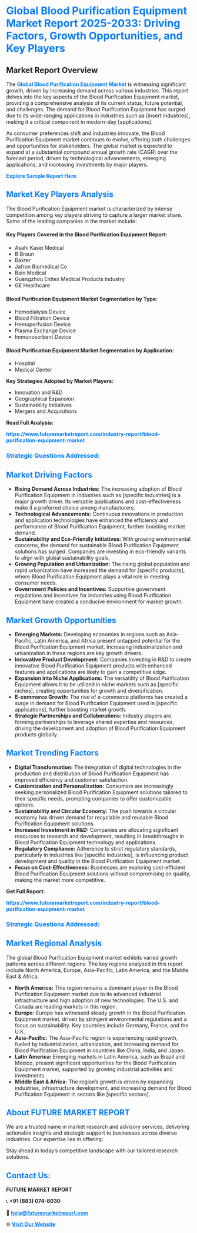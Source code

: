 <h1 style="color: #007BFF;">Global Blood Purification Equipment Market Report 2025-2033: Driving Factors, Growth Opportunities, and Key Players</h1>

<section id="overview">
<h2>Market Report Overview</h2>
<p>The <a href="https://www.futuremarketreport.com/industry-report/blood-purification-equipment-market" style="color: #007BFF; text-decoration: none;"><strong>Global Blood Purification Equipment Market</strong></a> is witnessing significant growth, driven by increasing demand across various industries. This report delves into the key aspects of the Blood Purification Equipment market, providing a comprehensive analysis of its current status, future potential, and challenges. The demand for Blood Purification Equipment has surged due to its wide-ranging applications in industries such as [insert industries], making it a critical component in modern-day [applications].</p>
<p>As consumer preferences shift and industries innovate, the Blood Purification Equipment market continues to evolve, offering both challenges and opportunities for stakeholders. The global market is expected to expand at a substantial compound annual growth rate (CAGR) over the forecast period, driven by technological advancements, emerging applications, and increasing investments by major players.</p>
</section>

<section id="overview">
<p><a href="https://www.futuremarketreport.com/request-sample/reportId=85184" style="color: #007BFF; text-decoration: none;"><strong>Explore Sample Report Here</strong></a></p>
</section>

<section id="key-players">
<h2 style="color: #007BFF;">Market Key Players Analysis</h2>
<p>The Blood Purification Equipment market is characterized by intense competition among key players striving to capture a larger market share. Some of the leading companies in the market include:</p>
<h4>Key Players Covered in the Blood Purification Equipment Report:</h4>
<ul><li>Asahi Kasei Medical</li><li>B.Braun</li><li>Baxter</li><li>Jafron Biomedical Co</li><li>Bain Medical</li><li>Guangzhou Enttex Medical Products Industry</li><li>GE Healthcare</li></ul>
<h4>Blood Purification Equipment Market Segmentation by Type:</h4>
<ul><li>Hemodialysis Device</li><li>Blood Filtration Device</li><li>Hemoperfusion Device</li><li>Plasma Exchange Device</li><li>Immunosorbent Device</li></ul>

<h4>Blood Purification Equipment Market Segmentation by Application:</h4>
<ul><li>Hospital</li><li>Medical Center</li></ul>
<p><strong>Key Strategies Adopted by Market Players:</strong></p>
<ul>
<li>Innovation and R&D</li>
<li>Geographical Expansion</li>
<li>Sustainability Initiatives</li>
<li>Mergers and Acquisitions</li>
</ul>
</section>

<section>
<p><strong>Read Full Analysis: </strong></p><a href="https://www.futuremarketreport.com/industry-report/blood-purification-equipment-market" style="color: #007BFF; text-decoration: none;"><strong>https://www.futuremarketreport.com/industry-report/blood-purification-equipment-market</strong></a>
<h3 style="color: #007BFF;">Strategic Questions Addressed:</h3>
</section>

<section id="driving-factors">
<h2 style="color: #007BFF;">Market Driving Factors</h2>
<ul>
<li><strong>Rising Demand Across Industries:</strong> The increasing adoption of Blood Purification Equipment in industries such as [specific industries] is a major growth driver. Its versatile applications and cost-effectiveness make it a preferred choice among manufacturers.</li>
<li><strong>Technological Advancements:</strong> Continuous innovations in production and application technologies have enhanced the efficiency and performance of Blood Purification Equipment, further boosting market demand.</li>
<li><strong>Sustainability and Eco-Friendly Initiatives:</strong> With growing environmental concerns, the demand for sustainable Blood Purification Equipment solutions has surged. Companies are investing in eco-friendly variants to align with global sustainability goals.</li>
<li><strong>Growing Population and Urbanization:</strong> The rising global population and rapid urbanization have increased the demand for [specific products], where Blood Purification Equipment plays a vital role in meeting consumer needs.</li>
<li><strong>Government Policies and Incentives:</strong> Supportive government regulations and incentives for industries using Blood Purification Equipment have created a conducive environment for market growth.</li>
</ul>
</section>

<section id="growth-opportunities">
<h2 style="color: #007BFF;">Market Growth Opportunities</h2>
<ul>
<li><strong>Emerging Markets:</strong> Developing economies in regions such as Asia-Pacific, Latin America, and Africa present untapped potential for the Blood Purification Equipment market. Increasing industrialization and urbanization in these regions are key growth drivers.</li>
<li><strong>Innovative Product Development:</strong> Companies investing in R&D to create innovative Blood Purification Equipment products with enhanced features and applications are likely to gain a competitive edge.</li>
<li><strong>Expansion into Niche Applications:</strong> The versatility of Blood Purification Equipment allows it to be utilized in niche markets such as [specific niches], creating opportunities for growth and diversification.</li>
<li><strong>E-commerce Growth:</strong> The rise of e-commerce platforms has created a surge in demand for Blood Purification Equipment used in [specific applications], further boosting market growth.</li>
<li><strong>Strategic Partnerships and Collaborations:</strong> Industry players are forming partnerships to leverage shared expertise and resources, driving the development and adoption of Blood Purification Equipment products globally.</li>
</ul>
</section>

<section id="trending-factors">
<h2 style="color: #007BFF;">Market Trending Factors</h2>
<ul>
<li><strong>Digital Transformation:</strong> The integration of digital technologies in the production and distribution of Blood Purification Equipment has improved efficiency and customer satisfaction.</li>
<li><strong>Customization and Personalization:</strong> Consumers are increasingly seeking personalized Blood Purification Equipment solutions tailored to their specific needs, prompting companies to offer customizable options.</li>
<li><strong>Sustainability and Circular Economy:</strong> The push towards a circular economy has driven demand for recyclable and reusable Blood Purification Equipment solutions.</li>
<li><strong>Increased Investment in R&D:</strong> Companies are allocating significant resources to research and development, resulting in breakthroughs in Blood Purification Equipment technology and applications.</li>
<li><strong>Regulatory Compliance:</strong> Adherence to strict regulatory standards, particularly in industries like [specific industries], is influencing product development and quality in the Blood Purification Equipment market.</li>
<li><strong>Focus on Cost-Effectiveness:</strong> Businesses are exploring cost-efficient Blood Purification Equipment solutions without compromising on quality, making the market more competitive.</li>
</ul>
</section>

<section>
<p><strong>Get Full Report: </strong></p><a href="https://www.futuremarketreport.com/industry-report/blood-purification-equipment-market" style="color: #007BFF; text-decoration: none;"><strong>https://www.futuremarketreport.com/industry-report/blood-purification-equipment-market</strong></a>
<h3 style="color: #007BFF;">Strategic Questions Addressed:</h3>
</section>


<section id="regional-analysis">
<h2 style="color: #007BFF;">Market Regional Analysis</h2>
<p>The global Blood Purification Equipment market exhibits varied growth patterns across different regions. The key regions analyzed in this report include North America, Europe, Asia-Pacific, Latin America, and the Middle East & Africa:</p>
<ul>
<li><strong>North America:</strong> This region remains a dominant player in the Blood Purification Equipment market due to its advanced industrial infrastructure and high adoption of new technologies. The U.S. and Canada are leading markets in this region.</li>
<li><strong>Europe:</strong> Europe has witnessed steady growth in the Blood Purification Equipment market, driven by stringent environmental regulations and a focus on sustainability. Key countries include Germany, France, and the U.K.</li>
<li><strong>Asia-Pacific:</strong> The Asia-Pacific region is experiencing rapid growth, fueled by industrialization, urbanization, and increasing demand for Blood Purification Equipment in countries like China, India, and Japan.</li>
<li><strong>Latin America:</strong> Emerging markets in Latin America, such as Brazil and Mexico, present significant opportunities for the Blood Purification Equipment market, supported by growing industrial activities and investments.</li>
<li><strong>Middle East & Africa:</strong> The region’s growth is driven by expanding industries, infrastructure development, and increasing demand for Blood Purification Equipment in sectors like [specific sectors].</li>
</ul>
</section>

<footer>
<h2 style="color: #007BFF;">About FUTURE MARKET REPORT</h2>
<p>We are a trusted name in market research and advisory services, delivering actionable insights and strategic support to businesses across diverse industries. Our expertise lies in offering:</p>

<p>Stay ahead in today’s competitive landscape with our tailored research solutions.</p>

<h2 style="color: #007BFF;">Contact Us:</h2>
<p><strong>FUTURE MARKET REPORT</strong></p>
<p>📞 <strong>+91 (883) 074-8030</strong></p>
<p>📧 <strong><a href="mailto:help@futuremarketreport.com" style="color: #007BFF;">help@futuremarketreport.com</a></strong></p>
<p>🌐 <strong><a href="https://www.futuremarketreport.com/" style="color: #007BFF;">Visit Our Website</a></strong></p>
</footer>